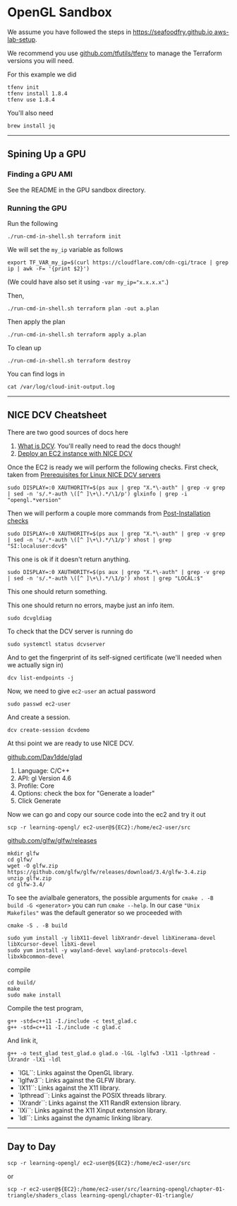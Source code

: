 # OpenGL Sandbox

We assume you have followed the steps in [https://seafoodfry.github.io aws-lab-setup](https://seafoodfry.github.io//aws/lab/2024/05/27/aws-lab-setup/).


We recommend you use [github.com/tfutils/tfenv](https://github.com/tfutils/tfenv) to manage the Terraform versions you will need.

For this example we did
```
tfenv init
tfenv install 1.8.4
tfenv use 1.8.4
```

You'll also need

```
brew install jq
```

---


## Spining Up a GPU

### Finding a GPU AMI

See the README in the GPU sandbox directory.


### Running the GPU


Run the following
```
./run-cmd-in-shell.sh terraform init
```

We will set the `my_ip` variable as follows
```
export TF_VAR_my_ip=$(curl https://cloudflare.com/cdn-cgi/trace | grep ip | awk -F= '{print $2}')
```
(We could have also set it using `-var my_ip="x.x.x.x"`.)

Then,
```
./run-cmd-in-shell.sh terraform plan -out a.plan
```

Then apply the plan
```
./run-cmd-in-shell.sh terraform apply a.plan
```

To clean up
```
./run-cmd-in-shell.sh terraform destroy
```

You can find logs in
```
cat /var/log/cloud-init-output.log
```

---

## NICE DCV Cheatsheet



There are two good sources of docs here
1. [What is DCV](https://docs.aws.amazon.com/dcv/latest/adminguide/what-is-dcv.html). You'll really need to read the docs though!
2. [Deploy an EC2 instance with NICE DCV](https://www.hpcworkshops.com/06-nice-dcv/standalone/08-deploy-ec2.html)

Once the EC2 is ready we will perform the following checks.
First check, taken from 
[Prerequisites for Linux NICE DCV servers](https://docs.aws.amazon.com/dcv/latest/adminguide/setting-up-installing-linux-prereq.html#linux-prereq-xserver)
```
sudo DISPLAY=:0 XAUTHORITY=$(ps aux | grep "X.*\-auth" | grep -v grep | sed -n 's/.*-auth \([^ ]\+\).*/\1/p') glxinfo | grep -i "opengl.*version"
```

Then we will perform a couple more commands from
[Post-Installation checks](https://docs.aws.amazon.com/dcv/latest/adminguide/setting-up-installing-linux-checks.html)
```
sudo DISPLAY=:0 XAUTHORITY=$(ps aux | grep "X.*\-auth" | grep -v grep | sed -n 's/.*-auth \([^ ]\+\).*/\1/p') xhost | grep "SI:localuser:dcv$"
```
This one is ok if it doesn't return anything.

```
sudo DISPLAY=:0 XAUTHORITY=$(ps aux | grep "X.*\-auth" | grep -v grep | sed -n 's/.*-auth \([^ ]\+\).*/\1/p') xhost | grep "LOCAL:$"
```
This one should return something.

This one should return no errors, maybe just an info item.
```
sudo dcvgldiag
```

To check that the DCV server is running do
```
sudo systemctl status dcvserver
```

And to get the fingerprint of its self-signed certificate (we'll needed when we actually sign in)
```
dcv list-endpoints -j
```

Now, we need to give `ec2-user` an actual password
```
sudo passwd ec2-user
```

And create a session.
```
dcv create-session dcvdemo
```

At thsi point we are ready to use NICE DCV.


[github.com/Dav1dde/glad](https://github.com/Dav1dde/glad)

1. Language: C/C++
2. API: gl Version 4.6
3. Profile: Core
4. Options: check the box for "Generate a loader"
5. Click Generate


Now we can go and copy our source code into the ec2 and try it out
```
scp -r learning-opengl/ ec2-user@${EC2}:/home/ec2-user/src
```

[github.com/glfw/glfw/releases](https://github.com/glfw/glfw/releases)
```
mkdir glfw
cd glfw/
wget -O glfw.zip https://github.com/glfw/glfw/releases/download/3.4/glfw-3.4.zip
unzip glfw.zip
cd glfw-3.4/
```

To see the avialbale generators, the possible arguments for `cmake . -B build -G <generator>` you can run
`cmake --help`.
In our case `"Unix Makefiles"` was the default generator so we proceeded with
```
cmake -S . -B build
```

```
sudo yum install -y libX11-devel libXrandr-devel libXinerama-devel libXcursor-devel libXi-devel
sudo yum install -y wayland-devel wayland-protocols-devel libxkbcommon-devel
```

compile
```
cd build/
make
sudo make install
```

Compile the test program,
```
g++ -std=c++11 -I./include -c test_glad.c
g++ -std=c++11 -I./include -c glad.c
```

And link it,
```
g++ -o test_glad test_glad.o glad.o -lGL -lglfw3 -lX11 -lpthread -lXrandr -lXi -ldl
```

- `lGL``: Links against the OpenGL library.
- `lglfw3``: Links against the GLFW library.
- `lX11``: Links against the X11 library.
- `lpthread``: Links against the POSIX threads library.
- `lXrandr``: Links against the X11 RandR extension library.
- `lXi``: Links against the X11 Xinput extension library.
- `ldl``: Links against the dynamic linking library.

---

## Day to Day

```
scp -r learning-opengl/ ec2-user@${EC2}:/home/ec2-user/src
```

or
```
scp -r ec2-user@${EC2}:/home/ec2-user/src/learning-opengl/chapter-01-triangle/shaders_class learning-opengl/chapter-01-triangle/
```